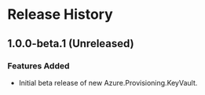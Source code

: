 # Release History

## 1.0.0-beta.1 (Unreleased)

### Features Added

- Initial beta release of new Azure.Provisioning.KeyVault.